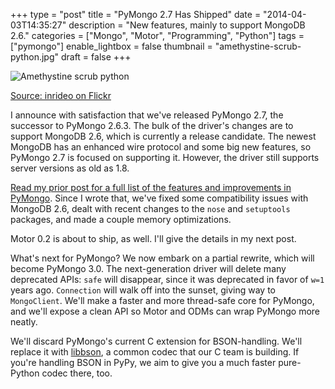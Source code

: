 +++
type = "post"
title = "PyMongo 2.7 Has Shipped"
date = "2014-04-03T14:35:27"
description = "New features, mainly to support MongoDB 2.6."
categories = ["Mongo", "Motor", "Programming", "Python"]
tags = ["pymongo"]
enable_lightbox = false
thumbnail = "amethystine-scrub-python.jpg"
draft = false
+++

<p><img style="display:block; margin-left:auto; margin-right:auto;" src="amethystine-scrub-python.jpg" alt="Amethystine scrub python" title="Amethystine scrub python" /></p>
<p><span style="color:gray"><a href="https://www.flickr.com/photos/bitterbug/420932565/">Source: inrideo on Flickr</a></span></p>
<p>I announce with satisfaction that we've released PyMongo 2.7, the successor to PyMongo 2.6.3. The bulk of the driver's changes are to support MongoDB 2.6, which is currently a release candidate. The newest MongoDB has an enhanced wire protocol and some big new features, so PyMongo 2.7 is focused on supporting it. However, the driver still supports server versions as old as 1.8.</p>
<p><a href="/blog/pymongo-2-7-rc0/">Read my prior post for a full list of the features and improvements in PyMongo</a>. Since I wrote that, we've fixed some compatibility issues with MongoDB 2.6, dealt with recent changes to the <code>nose</code> and <code>setuptools</code> packages, and made a couple memory optimizations.</p>
<p>Motor 0.2 is about to ship, as well. I'll give the details in my next post.</p>
<p>What's next for PyMongo? We now embark on a partial rewrite, which will become PyMongo 3.0. The next-generation driver will delete many deprecated APIs: <code>safe</code> will disappear, since it was deprecated in favor of <code>w=1</code> years ago. <code>Connection</code> will walk off into the sunset, giving way to <code>MongoClient</code>. We'll make a faster and more thread-safe core for PyMongo, and we'll expose a clean API so Motor and ODMs can wrap PyMongo more neatly.</p>
<p>We'll discard PyMongo's current C extension for BSON-handling. We'll replace it with <a href="https://github.com/mongodb/libbson">libbson</a>, a common codec that our C team is building. If you're handling BSON in PyPy, we aim to give you a much faster pure-Python codec there, too.</p>
    